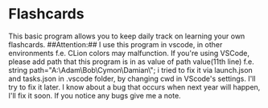 # Flashcards
This basic program allows you to keep daily track on learning your own flashcards.
##Attention:##
I use this program in vscode, in other environments f.e. CLion colors may malfunction.
If you're using VSCode, please add path that this program is in as value of path value(11th line)
f.e. string path="A:\\Adam\\Bob\\Cymon\\Damian\\"; i tried to fix it via launch.json and tasks.json in .vscode folder, by changing cwd in VScode's settings. I'll try to fix it later.
I know about a bug that occurs when next year will happen, I'll fix it soon.
If you notice any bugs give me a note.
